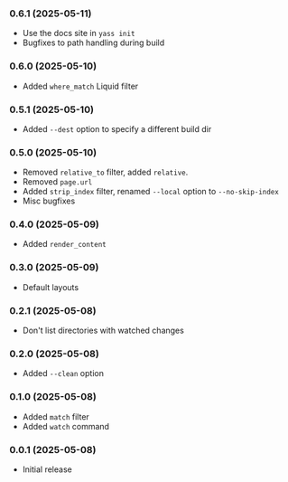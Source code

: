 ### 0.6.1 (2025-05-11)

* Use the docs site in `yass init`
* Bugfixes to path handling during build

### 0.6.0 (2025-05-10)

* Added `where_match` Liquid filter

### 0.5.1 (2025-05-10)

* Added `--dest` option to specify a different build dir

### 0.5.0 (2025-05-10)

* Removed `relative_to` filter, added `relative`.
* Removed `page.url`
* Added `strip_index` filter, renamed `--local` option to `--no-skip-index`
* Misc bugfixes

### 0.4.0 (2025-05-09)

* Added `render_content`

### 0.3.0 (2025-05-09)

* Default layouts

### 0.2.1 (2025-05-08)

* Don't list directories with watched changes

### 0.2.0 (2025-05-08)

* Added `--clean` option

### 0.1.0 (2025-05-08)

* Added `match` filter
* Added `watch` command

### 0.0.1 (2025-05-08)

* Initial release
